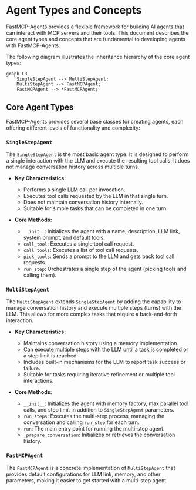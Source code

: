 # Agent Types and Concepts

FastMCP-Agents provides a flexible framework for building AI agents that can interact with MCP servers and their tools. This document describes the core agent types and concepts that are fundamental to developing agents with FastMCP-Agents.

The following diagram illustrates the inheritance hierarchy of the core agent types:

```mermaid
graph LR
    SingleStepAgent --> MultiStepAgent;
    MultiStepAgent --> FastMCPAgent;
    FastMCPAgent --> *FastMCPAgent;
```
## Core Agent Types

FastMCP-Agents provides several base classes for creating agents, each offering different levels of functionality and complexity:

### `SingleStepAgent`

The `SingleStepAgent` is the most basic agent type. It is designed to perform a single interaction with the LLM and execute the resulting tool calls. It does not manage conversation history across multiple turns.

*   **Key Characteristics:**
    *   Performs a single LLM call per invocation.
    *   Executes tool calls requested by the LLM in that single turn.
    *   Does not maintain conversation history internally.
    *   Suitable for simple tasks that can be completed in one turn.

*   **Core Methods:**
    *   `__init__`: Initializes the agent with a name, description, LLM link, system prompt, and default tools.
    *   `call_tool`: Executes a single tool call request.
    *   `call_tools`: Executes a list of tool call requests.
    *   `pick_tools`: Sends a prompt to the LLM and gets back tool call requests.
    *   `run_step`: Orchestrates a single step of the agent (picking tools and calling them).

### `MultiStepAgent`

The `MultiStepAgent` extends `SingleStepAgent` by adding the capability to manage conversation history and execute multiple steps (turns) with the LLM. This allows for more complex tasks that require a back-and-forth interaction.

*   **Key Characteristics:**
    *   Maintains conversation history using a memory implementation.
    *   Can execute multiple steps with the LLM until a task is completed or a step limit is reached.
    *   Includes built-in mechanisms for the LLM to report task success or failure.
    *   Suitable for tasks requiring iterative refinement or multiple tool interactions.

*   **Core Methods:**
    *   `__init__`: Initializes the agent with memory factory, max parallel tool calls, and step limit in addition to `SingleStepAgent` parameters.
    *   `run_steps`: Executes the multi-step process, managing the conversation and calling `run_step` for each turn.
    *   `run`: The main entry point for running the multi-step agent.
    *   `_prepare_conversation`: Initializes or retrieves the conversation history.

### `FastMCPAgent`

The `FastMCPAgent` is a concrete implementation of `MultiStepAgent` that provides default configurations for LLM link, memory, and other parameters, making it easier to get started with a multi-step agent.
